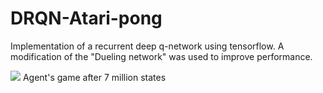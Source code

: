 # DRQN-Atari-pong

Implementation of a recurrent deep q-network using tensorflow.  A modification of the "Dueling network" was used to improve performance.

<img src='docs/Pong-v1.gif' />
Agent's game after 7 million states
